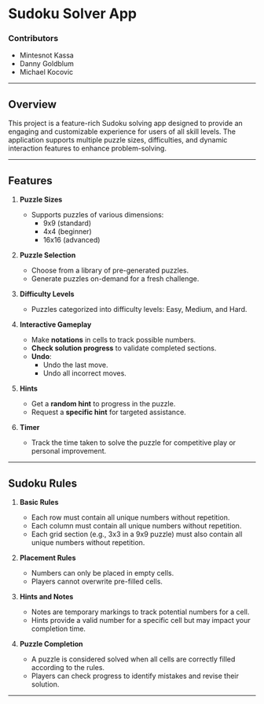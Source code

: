 # Sudoku Solver App  

### **Contributors**
- Mintesnot Kassa  
- Danny Goldblum  
- Michael Kocovic  

---

## **Overview**  
This project is a feature-rich Sudoku solving app designed to provide an engaging and customizable experience for users of all skill levels. The application supports multiple puzzle sizes, difficulties, and dynamic interaction features to enhance problem-solving.

---

## **Features**  

1. **Puzzle Sizes**  
   - Supports puzzles of various dimensions:  
     - 9x9 (standard)  
     - 4x4 (beginner)  
     - 16x16 (advanced)  

2. **Puzzle Selection**  
   - Choose from a library of pre-generated puzzles.  
   - Generate puzzles on-demand for a fresh challenge.  

3. **Difficulty Levels**  
   - Puzzles categorized into difficulty levels: Easy, Medium, and Hard.  

4. **Interactive Gameplay**  
   - Make **notations** in cells to track possible numbers.  
   - **Check solution progress** to validate completed sections.  
   - **Undo**:  
     - Undo the last move.  
     - Undo all incorrect moves.  

5. **Hints**  
   - Get a **random hint** to progress in the puzzle.  
   - Request a **specific hint** for targeted assistance.  

6. **Timer**  
   - Track the time taken to solve the puzzle for competitive play or personal improvement.

---

## **Sudoku Rules**  

1. **Basic Rules**  
   - Each row must contain all unique numbers without repetition.  
   - Each column must contain all unique numbers without repetition.  
   - Each grid section (e.g., 3x3 in a 9x9 puzzle) must also contain all unique numbers without repetition.  

2. **Placement Rules**  
   - Numbers can only be placed in empty cells.  
   - Players cannot overwrite pre-filled cells.  

3. **Hints and Notes**  
   - Notes are temporary markings to track potential numbers for a cell.  
   - Hints provide a valid number for a specific cell but may impact your completion time.  

4. **Puzzle Completion**  
   - A puzzle is considered solved when all cells are correctly filled according to the rules.  
   - Players can check progress to identify mistakes and revise their solution.  

---
